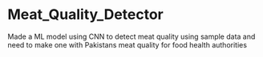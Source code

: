# Meat_Quality_Detector
Made a ML model using CNN to detect meat quality using sample data and need to make one with Pakistans meat quality for food health authorities
